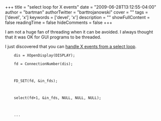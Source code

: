 +++
title = "select loop for X events"
date = "2009-06-28T13:12:55-04:00"
author = "bartman"
authorTwitter = "barttrojanowski"
cover = ""
tags = ['devel', 'x']
keywords = ['devel', 'x']
description = ""
showFullContent = false
readingTime = false
hideComments = false
+++

I am not a huge fan of threading when it can be avoided.  I always thought that it was OK for GUI programs to be threaded.

I just discovered that you can [handle X events from a select loop](http://www.linuxquestions.org/questions/programming-9/xnextevent-select-409355/#post2431345).



        dis = XOpenDisplay(DISPLAY);

        fd = ConnectionNumber(dis);



        FD_SET(fd, &in_fds);



        select(fd+1, &in_fds, NULL, NULL, NULL);



        ...
